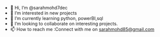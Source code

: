 - 👋 Hi, I’m @sarahmohd7dec
- 👀 I’m interested in new projects
- 🌱 I’m currently learning python, powerBI,sql
- 💞️ I’m looking to collaborate on interesting projects.
- 📫 How to reach me :Connect with me on sarahmohd85@gmail.com

<!---
sarahmohd7dec/sarahmohd7dec is a ✨ special ✨ repository because its `README.md` (this file) appears on your GitHub profile.
You can click the Preview link to take a look at your changes.
--->
